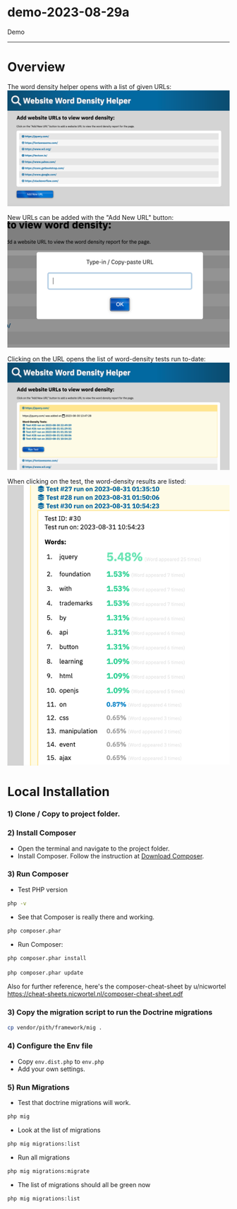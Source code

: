 # demo-2023-08-29a
Demo

---
# Overview

The word density helper opens with a list of given URLs:
![Screenshot 1](https://github.com/ian-maurmann/demo-2023-08-29a/blob/master/data/doc-images/screenshot-1.png?raw=true)

New URLs can be added with the "Add New URL" button:
![Screenshot 2](https://github.com/ian-maurmann/demo-2023-08-29a/blob/master/data/doc-images/screenshot-2.png?raw=true)

Clicking on the URL opens the list of word-density tests run to-date:
![Screenshot 3](https://github.com/ian-maurmann/demo-2023-08-29a/blob/master/data/doc-images/screenshot-3.png?raw=true)

When clicking on the test, the word-density results are listed:
![Screenshot 4](https://github.com/ian-maurmann/demo-2023-08-29a/blob/master/data/doc-images/screenshot-4.png?raw=true)

# Local Installation

### 1) Clone / Copy to project folder.


### 2) Install Composer
- Open the terminal and navigate to the project folder.
- Install Composer. Follow the instruction at [Download Composer](https://getcomposer.org/download/).

### 3) Run Composer

- Test PHP version
```bash
php -v
```

- See that Composer is really there and working.

```bash
php composer.phar
```

- Run Composer:

```bash
php composer.phar install

php composer.phar update
```

Also for further reference, here's the composer-cheat-sheet by u/nicwortel
https://cheat-sheets.nicwortel.nl/composer-cheat-sheet.pdf

### 3) Copy the migration script to run the Doctrine migrations

```bash
cp vendor/pith/framework/mig .
```

### 4) Configure the Env file

- Copy `env.dist.php` to `env.php`
- Add your own settings.

### 5) Run Migrations

- Test that doctrine migrations will work.

```bash
php mig
```
- Look at the list of migrations

```bash
php mig migrations:list
```

- Run all migrations

```bash
php mig migrations:migrate
```

- The list of migrations should all be green now

```bash
php mig migrations:list
```
